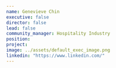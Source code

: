 ```yaml
---
name: Genevieve Chin
executive: false
director: false
lead: false
community_manager: Hospitality Industry
position:
project:  
image: ../assets/default_exec_image.png
linkedin: "https://www.linkedin.com/"
---
```

